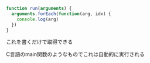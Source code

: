 ```javascript
function run(arguments) {
  arguments.forEach(function(arg, idx) {
    console.log(arg)
  })
}
```

これを書くだけで取得できる

C言語のmain関数のようなものでこれは自動的に実行される